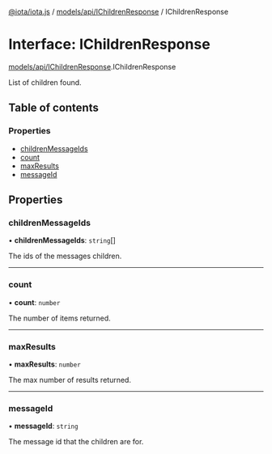 [@iota/iota.js](../README.md) / [models/api/IChildrenResponse](../modules/models_api_ichildrenresponse.md) / IChildrenResponse

# Interface: IChildrenResponse

[models/api/IChildrenResponse](../modules/models_api_ichildrenresponse.md).IChildrenResponse

List of children found.

## Table of contents

### Properties

- [childrenMessageIds](models_api_ichildrenresponse.ichildrenresponse.md#childrenmessageids)
- [count](models_api_ichildrenresponse.ichildrenresponse.md#count)
- [maxResults](models_api_ichildrenresponse.ichildrenresponse.md#maxresults)
- [messageId](models_api_ichildrenresponse.ichildrenresponse.md#messageid)

## Properties

### childrenMessageIds

• **childrenMessageIds**: `string`[]

The ids of the messages children.

___

### count

• **count**: `number`

The number of items returned.

___

### maxResults

• **maxResults**: `number`

The max number of results returned.

___

### messageId

• **messageId**: `string`

The message id that the children are for.
